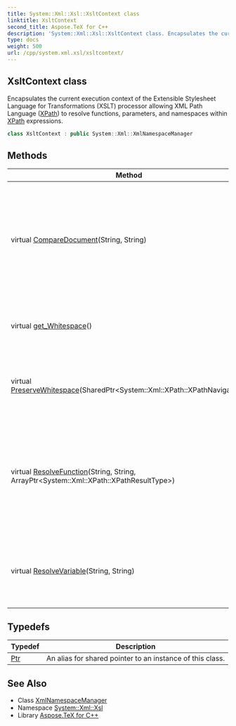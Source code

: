 ```yaml
---
title: System::Xml::Xsl::XsltContext class
linktitle: XsltContext
second_title: Aspose.TeX for C++
description: 'System::Xml::Xsl::XsltContext class. Encapsulates the current execution context of the Extensible Stylesheet Language for Transformations (XSLT) processor allowing XML Path Language (XPath) to resolve functions, parameters, and namespaces within XPath expressions in C++.'
type: docs
weight: 500
url: /cpp/system.xml.xsl/xsltcontext/
---
```

## XsltContext class


Encapsulates the current execution context of the Extensible Stylesheet Language for Transformations (XSLT) processor allowing XML Path Language ([XPath](../../system.xml.xpath/)) to resolve functions, parameters, and namespaces within [XPath](../../system.xml.xpath/) expressions.

```cpp
class XsltContext : public System::Xml::XmlNamespaceManager
```

## Methods

| Method | Description |
| --- | --- |
| virtual [CompareDocument](./comparedocument/)(String, String) | When overridden in a derived class, compares the base Uniform Resource Identifiers (URIs) of two documents based upon the order the documents were loaded by the XSLT processor (that is, the [XslTransform](../xsltransform/) class). |
| virtual [get_Whitespace](./get_whitespace/)() | When overridden in a derived class, gets a value indicating whether to include white space nodes in the output. |
| virtual [PreserveWhitespace](./preservewhitespace/)(SharedPtr\<System::Xml::XPath::XPathNavigator\>) | When overridden in a derived class, evaluates whether to preserve white space nodes or strip them for the given context. |
| virtual [ResolveFunction](./resolvefunction/)(String, String, ArrayPtr\<System::Xml::XPath::XPathResultType\>) | When overridden in a derived class, resolves a function reference and returns an [IXsltContextFunction](../ixsltcontextfunction/) representing the function. The [IXsltContextFunction](../ixsltcontextfunction/) is used at execution time to get the return value of the function. |
| virtual [ResolveVariable](./resolvevariable/)(String, String) | When overridden in a derived class, resolves a variable reference and returns an [IXsltContextVariable](../ixsltcontextvariable/) representing the variable. |
## Typedefs

| Typedef | Description |
| --- | --- |
| [Ptr](./ptr/) | An alias for shared pointer to an instance of this class. |
## See Also

* Class [XmlNamespaceManager](../../system.xml/xmlnamespacemanager/)
* Namespace [System::Xml::Xsl](../)
* Library [Aspose.TeX for C++](../../)
